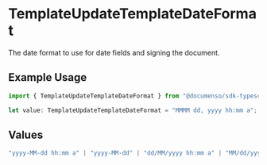 # TemplateUpdateTemplateDateFormat

The date format to use for date fields and signing the document.

## Example Usage

```typescript
import { TemplateUpdateTemplateDateFormat } from "@documenso/sdk-typescript/models/operations";

let value: TemplateUpdateTemplateDateFormat = "MMMM dd, yyyy hh:mm a";
```

## Values

```typescript
"yyyy-MM-dd hh:mm a" | "yyyy-MM-dd" | "dd/MM/yyyy hh:mm a" | "MM/dd/yyyy hh:mm a" | "yyyy-MM-dd HH:mm" | "yy-MM-dd hh:mm a" | "yyyy-MM-dd HH:mm:ss" | "MMMM dd, yyyy hh:mm a" | "EEEE, MMMM dd, yyyy hh:mm a" | "yyyy-MM-dd'T'HH:mm:ss.SSSXXX"
```